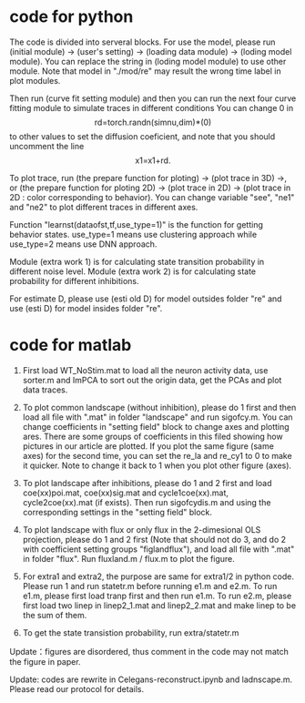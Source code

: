 # code for python

The code is divided into serveral blocks. For use the model, please run (initial module) $\rightarrow$ (user's setting) $\rightarrow$ (loading data module) $\rightarrow$ (loding model module). You can replace the string in (loding model module) to use other module. Note that model in "./mod/re" may result the wrong time label in plot modules.

Then run (curve fit setting module) and then you can run the next four curve fitting module to simulate traces in different conditions
You can change $0$ in
$$ \text{rd=torch.randn(simnu,dim)*(0)} $$
to other values to set the diffusion coeficient, and note that you should uncomment the line
$$\text{x1=x1+rd}.$$

To plot trace, run (the prepare function for ploting) $\rightarrow$ (plot trace in 3D) $\rightarrow$, or 
(the prepare function for ploting 2D) $\rightarrow$ (plot trace in 2D) $\rightarrow$ (plot trace in 2D : color corresponding to behavior). You can change variable "see", "ne1" and "ne2" to plot different traces in different axes. 

Function "learnst(dataofst,tf,use_type=1)" is the function for getting behavior states. use_type=1 means use clustering approach while use_type=2 means use DNN approach.

Module (extra work 1) is for calculating state transition probability in different noise level.
Module (extra work 2) is for calculating state probability for different inhibitions.

For estimate D, please use (esti old D) for model outsides folder "re" and use (esti D) for model insides folder "re".

# code for matlab

1. First load WT_NoStim.mat to load all the neuron activity data, use sorter.m and ImPCA to sort out the origin data, get the PCAs and plot data traces. 

2. To plot common landscape (without inhibition), please do 1 first and then load all file with ".mat" in folder "landscape" and run sigofcy.m. You can change coefficients in "setting field" block to change axes and plotting ares. There are some groups of coefficients in this filed showing how pictures in our article are plotted. If you plot the same figure (same axes) for the second time, you can set the re_la and re_cy1 to 0 to make it quicker. Note to change it back to 1 when you plot other figure (axes).

3. To plot landscape after inhibitions, please do 1 and 2 first and load coe(xx)poi.mat, coe(xx)sig.mat and cycle1coe(xx).mat, cycle2coe(xx).mat (if exists). Then run sigofcydis.m and using the corresponding settings in the "setting field" block.

4. To plot landscape with flux or only flux in the 2-dimesional OLS projection, please do 1 and 2 first (Note that should not do 3, and do 2 with coefficient setting groups "figlandflux"), and load all file with ".mat" in folder "flux". Run fluxland.m / flux.m to plot the figure.

5. For extra1 and extra2, the purpose are same for extra1/2 in python code. Please run 1 and run statetr.m before running e1.m and e2.m. To run e1.m, please first load tranp first and then run e1.m.
To run e2.m, please first load two linep in linep2_1.mat and linep2_2.mat and make linep to be the sum of them.

6. To get the state transistion probability, run extra/statetr.m

Update：figures are disordered, thus comment in the code may not match the figure in paper.

Update: codes are rewrite in Celegans-reconstruct.ipynb and ladnscape.m. Please read our protocol for details.